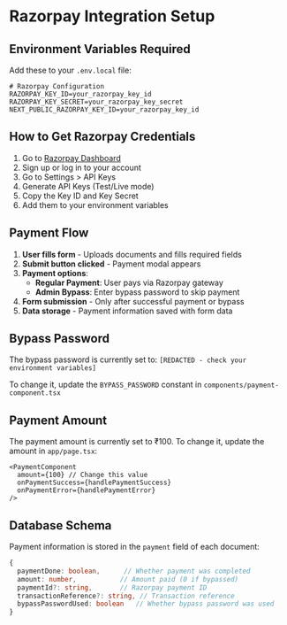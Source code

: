 # Razorpay Integration Setup

## Environment Variables Required

Add these to your `.env.local` file:

```env
# Razorpay Configuration
RAZORPAY_KEY_ID=your_razorpay_key_id
RAZORPAY_KEY_SECRET=your_razorpay_key_secret
NEXT_PUBLIC_RAZORPAY_KEY_ID=your_razorpay_key_id
```

## How to Get Razorpay Credentials

1. Go to [Razorpay Dashboard](https://dashboard.razorpay.com/)
2. Sign up or log in to your account
3. Go to Settings > API Keys
4. Generate API Keys (Test/Live mode)
5. Copy the Key ID and Key Secret
6. Add them to your environment variables

## Payment Flow

1. **User fills form** - Uploads documents and fills required fields
2. **Submit button clicked** - Payment modal appears
3. **Payment options**:
   - **Regular Payment**: User pays via Razorpay gateway
   - **Admin Bypass**: Enter bypass password to skip payment
4. **Form submission** - Only after successful payment or bypass
5. **Data storage** - Payment information saved with form data

## Bypass Password

The bypass password is currently set to: `[REDACTED - check your environment variables]`

To change it, update the `BYPASS_PASSWORD` constant in `components/payment-component.tsx`

## Payment Amount

The payment amount is currently set to ₹100. To change it, update the amount in `app/page.tsx`:

```tsx
<PaymentComponent
  amount={100} // Change this value
  onPaymentSuccess={handlePaymentSuccess}
  onPaymentError={handlePaymentError}
/>
```

## Database Schema

Payment information is stored in the `payment` field of each document:

```typescript
{
  paymentDone: boolean,      // Whether payment was completed
  amount: number,           // Amount paid (0 if bypassed)
  paymentId?: string,       // Razorpay payment ID
  transactionReference?: string, // Transaction reference
  bypassPasswordUsed: boolean   // Whether bypass password was used
}
```
